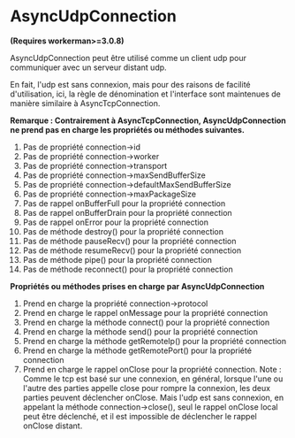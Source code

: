 # AsyncUdpConnection

**(Requires workerman>=3.0.8)**

AsyncUdpConnection peut être utilisé comme un client udp pour communiquer avec un serveur distant udp.

En fait, l'udp est sans connexion, mais pour des raisons de facilité d'utilisation, ici, la règle de dénomination et l'interface sont maintenues de manière similaire à AsyncTcpConnection.

**Remarque : Contrairement à AsyncTcpConnection, AsyncUdpConnection ne prend pas en charge les propriétés ou méthodes suivantes.**
1. Pas de propriété connection->id
2. Pas de propriété connection->worker
3. Pas de propriété connection->transport
4. Pas de propriété connection->maxSendBufferSize
5. Pas de propriété connection->defaultMaxSendBufferSize
6. Pas de propriété connection->maxPackageSize
7. Pas de rappel onBufferFull pour la propriété connection
8. Pas de rappel onBufferDrain pour la propriété connection
9. Pas de rappel onError pour la propriété connection
10. Pas de méthode destroy() pour la propriété connection
11. Pas de méthode pauseRecv() pour la propriété connection
12. Pas de méthode resumeRecv() pour la propriété connection
13. Pas de méthode pipe() pour la propriété connection
14. Pas de méthode reconnect() pour la propriété connection

**Propriétés ou méthodes prises en charge par AsyncUdpConnection**
1. Prend en charge la propriété connection->protocol
2. Prend en charge le rappel onMessage pour la propriété connection
3. Prend en charge la méthode connect() pour la propriété connection
4. Prend en charge la méthode send() pour la propriété connection
5. Prend en charge la méthode getRemoteIp() pour la propriété connection
6. Prend en charge la méthode getRemotePort() pour la propriété connection
7. Prend en charge le rappel onClose pour la propriété connection.
Note : Comme le tcp est basé sur une connexion, en général, lorsque l'une ou l'autre des parties appelle close pour rompre la connexion, les deux parties peuvent déclencher onClose. Mais l'udp est sans connexion, en appelant la méthode connection->close(), seul le rappel onClose local peut être déclenché, et il est impossible de déclencher le rappel onClose distant.
